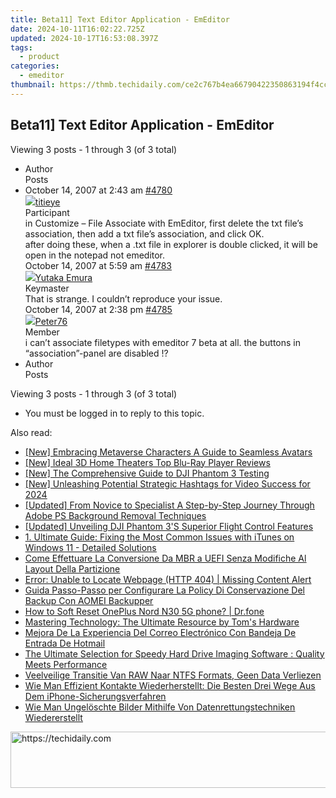 ```yaml
---
title: Beta11] Text Editor Application - EmEditor
date: 2024-10-11T16:02:22.725Z
updated: 2024-10-17T16:53:08.397Z
tags:
  - product
categories:
  - emeditor
thumbnail: https://thmb.techidaily.com/ce2c767b4ea66790422350863194f4cca1e1e1f1b31e78a51ee237f509439d21.jpg
---
```


## Beta11] Text Editor Application - EmEditor

Viewing 3 posts - 1 through 3 (of 3 total)

* Author  
Posts
* October 14, 2007 at 2:43 am [#4780](https://tools.techidaily.com/emeditor/products/)  
[![](https://secure.gravatar.com/avatar/ddaeda817e3fcb8adfe04c98cfbf38a1?s=80&d=identicon&r=g)titieye](https://www.emeditor.com/forums/users/titieye/ "View titieye's profile")  
Participant  
in Customize – File Associate with EmEditor, first delete the txt file’s association, then add a txt file’s association, and click OK.  
 after doing these, when a .txt file in explorer is double clicked, it will be open in the notepad not emeditor.  
October 14, 2007 at 5:59 am [#4783](https://tools.techidaily.com/emeditor/products/)  
[![](https://secure.gravatar.com/avatar/a0a6377144ed3636f985d87303f65ed2?s=80&d=identicon&r=g)Yutaka Emura](https://www.emeditor.com/forums/users/yemura/ "View Yutaka Emura's profile")  
Keymaster  
That is strange. I couldn’t reproduce your issue.  
October 14, 2007 at 2:38 pm [#4785](https://tools.techidaily.com/emeditor/products/)  
[![](https://secure.gravatar.com/avatar/63d0a8c1812cf7fd8d024cd7357005bb?s=80&d=identicon&r=g)Peter76](https://www.emeditor.com/forums/users/Peter76/ "View Peter76's profile")  
Member  
i can’t associate filetypes with emeditor 7 beta at all. the buttons in “association”-panel are disabled !?
* Author  
Posts

Viewing 3 posts - 1 through 3 (of 3 total)

* You must be logged in to reply to this topic.

<ins class="adsbygoogle"
     style="display:block"
     data-ad-format="autorelaxed"
     data-ad-client="ca-pub-7571918770474297"
     data-ad-slot="1223367746"></ins>

<ins class="adsbygoogle"
     style="display:block"
     data-ad-client="ca-pub-7571918770474297"
     data-ad-slot="8358498916"
     data-ad-format="auto"
     data-full-width-responsive="true"></ins>

<span class="atpl-alsoreadstyle">Also read:</span>
<div><ul>
<li><a href="https://fox-blue.techidaily.com/new-embracing-metaverse-characters-a-guide-to-seamless-avatars/"><u>[New] Embracing Metaverse Characters A Guide to Seamless Avatars</u></a></li>
<li><a href="https://some-knowledge.techidaily.com/new-ideal-3d-home-theaters-top-blu-ray-player-reviews/"><u>[New] Ideal 3D Home Theaters Top Blu-Ray Player Reviews</u></a></li>
<li><a href="https://some-approaches.techidaily.com/new-the-comprehensive-guide-to-dji-phantom-3-testing/"><u>[New] The Comprehensive Guide to DJI Phantom 3 Testing</u></a></li>
<li><a href="https://youtube-lab.techidaily.com/nleashing-potential-strategic-hashtags-for-video-success-for-2024/"><u>[New] Unleashing Potential Strategic Hashtags for Video Success for 2024</u></a></li>
<li><a href="https://some-knowledge.techidaily.com/updated-from-novice-to-specialist-a-step-by-step-journey-through-adobe-ps-background-removal-techniques/"><u>[Updated] From Novice to Specialist A Step-by-Step Journey Through Adobe PS Background Removal Techniques</u></a></li>
<li><a href="https://fox-friendly.techidaily.com/updated-unveiling-dji-phantom-3s-superior-flight-control-features/"><u>[Updated] Unveiling DJI Phantom 3'S Superior Flight Control Features</u></a></li>
<li><a href="https://win-advanced.techidaily.com/1-ultimate-guide-fixing-the-most-common-issues-with-itunes-on-windows-11-detailed-solutions/"><u>1. Ultimate Guide: Fixing the Most Common Issues with iTunes on Windows 11 - Detailed Solutions</u></a></li>
<li><a href="https://win-advanced.techidaily.com/come-effettuare-la-conversione-da-mbr-a-uefi-senza-modifiche-al-layout-della-partizione/"><u>Come Effettuare La Conversione Da MBR a UEFI Senza Modifiche Al Layout Della Partizione</u></a></li>
<li><a href="https://discover-answers.techidaily.com/error-unable-to-locate-webpage-http-404-missing-content-alert/"><u>Error: Unable to Locate Webpage (HTTP 404) | Missing Content Alert</u></a></li>
<li><a href="https://win-advanced.techidaily.com/guida-passo-passo-per-configurare-la-policy-di-conservazione-del-backup-con-aomei-backupper/"><u>Guida Passo-Passo per Configurare La Policy Di Conservazione Del Backup Con AOMEI Backupper</u></a></li>
<li><a href="https://techidaily.com/how-to-soft-reset-oneplus-nord-n30-5g-phone-drfone-by-drfone-reset-android-reset-android/"><u>How to Soft Reset OnePlus Nord N30 5G phone? | Dr.fone</u></a></li>
<li><a href="https://hardware-reviews.techidaily.com/mastering-technology-the-ultimate-resource-by-toms-hardware/"><u>Mastering Technology: The Ultimate Resource by Tom's Hardware</u></a></li>
<li><a href="https://win-advanced.techidaily.com/mejora-de-la-experiencia-del-correo-electronico-con-bandeja-de-entrada-de-hotmail/"><u>Mejora De La Experiencia Del Correo Electrónico Con Bandeja De Entrada De Hotmail</u></a></li>
<li><a href="https://win-advanced.techidaily.com/the-ultimate-selection-for-speedy-hard-drive-imaging-software-quality-meets-performance/"><u>The Ultimate Selection for Speedy Hard Drive Imaging Software : Quality Meets Performance</u></a></li>
<li><a href="https://win-advanced.techidaily.com/veelveilige-transitie-van-raw-naar-ntfs-formats-geen-data-verliezen/"><u>Veelveilige Transitie Van RAW Naar NTFS Formats, Geen Data Verliezen</u></a></li>
<li><a href="https://win-advanced.techidaily.com/wie-man-effizient-kontakte-wiederherstellt-die-besten-drei-wege-aus-dem-iphone-sicherungsverfahren/"><u>Wie Man Effizient Kontakte Wiederherstellt: Die Besten Drei Wege Aus Dem iPhone-Sicherungsverfahren</u></a></li>
<li><a href="https://win-advanced.techidaily.com/wie-man-ungeloschte-bilder-mithilfe-von-datenrettungstechniken-wiedererstellt/"><u>Wie Man Ungelöschte Bilder Mithilfe Von Datenrettungstechniken Wiedererstellt</u></a></li>
</ul></div>

<!-- affiliate ads begin -->
<a href="https://appsumo.8odi.net/c/5597632/2123750/7443" target="_top" id="2123750">
  <img src="//a.impactradius-go.com/display-ad/7443-2123750" border="0" alt="https://techidaily.com" width="728" height="90"/>
</a>
<img height="0" width="0" src="https://appsumo.8odi.net/i/5597632/2123750/7443" style="position:absolute;visibility:hidden;" border="0" />
<!-- affiliate ads end -->

